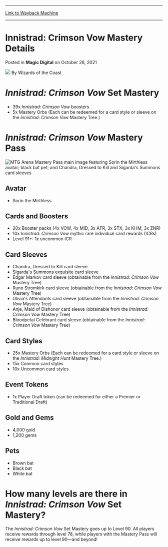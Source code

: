 
---
[Link to Wayback Machine](https://web.archive.org/web/20211028162741/https://magic.wizards.com/en/articles/archive/magic-digital/innistrad-crimson-vow-mastery-details-2021-10-28)

[_metadata_:author]:- "Wizards of the Coast"
[_metadata_:description]:- "Unwrap the delight of these Set Mastery and the Mastery Pass perks for Innistrad: Crimson Vow."
[_metadata_:generator]:- "Drupal 7 (http://drupal.org)"
[_metadata_:node]:- "1562215"
[_metadata_:publish_date]:- "2021-10-28"
[_metadata_:source]:- "div-main-content"
[_metadata_:title]:- "Innistrad: Crimson Vow Mastery Details"
[_metadata_:wayback_capture_timestamp]:- "2021-10-28 16:27:41"
[_metadata_:wayback_raw_url]:- "https://web.archive.org/web/20211028162741id_/https://magic.wizards.com/en/articles/archive/magic-digital/innistrad-crimson-vow-mastery-details-2021-10-28"
[_metadata_:wayback_url]:- "https://magic.wizards.com/en/articles/archive/magic-digital/innistrad-crimson-vow-mastery-details-2021-10-28"
---


Innistrad: Crimson Vow Mastery Details
======================================



 Posted in **Magic Digital**
 on October 28, 2021 






![](https://media.magic.wizards.com/styles/auth_small/public/images/person/wizards_author.jpg)
By Wizards of the Coast











*Innistrad: Crimson Vow* Set Mastery
====================================


* 39x *Innistrad: Crimson Vow* boosters
* 5x Mastery Orbs (Each can be redeemed for a card style or sleeve on the *Innistrad: Crimson Vow* Mastery Tree.)

*Innistrad: Crimson Vow* Mastery Pass
=====================================


![MTG Arena Mastery Pass main image featuring Sorin the Mirthless avatar; black bat pet; and Chandra, Dressed to Kill and Sigarda's Summons card sleeves](https://media.wizards.com/2021/images/daily/9lJy32s1Qxbr_850.jpg)


Avatar
------


* Sorin the Mirthless

Cards and Boosters
------------------


* 20x Booster packs (4x VOW, 4x MID, 3x AFR, 3x STX, 3x KHM, 3x ZNR)
* 10x *Innistrad: Crimson Vow* mythic rare individual card rewards (ICRs)
* Level 91+: 1x uncommon ICR

Card Sleeves
------------


* Chandra, Dressed to Kill card sleeve
* Sigarda's Summons exquisite card sleeve
* Edgar Markov card sleeve (obtainable from the *Innistrad: Crimson Vow* Mastery Tree)
* Runo Stromkirk card sleeve (obtainable from the *Innistrad: Crimson Vow* Mastery Tree)
* Olivia's Attendants card sleeve (obtainable from the *Innistrad: Crimson Vow* Mastery Tree)
* Anje, Maid of Dishonor card sleeve (obtainable from the *Innistrad: Crimson Vow* Mastery Tree)
* Bloodpetal Celebrant card sleeve (obtainable from the *Innistrad: Crimson Vow* Mastery Tree)

Card Styles
-----------


* 25x Mastery Orbs (Each can be redeemed for a card style or sleeve on the *Innistrad: Midnight Hunt* Mastery Tree.)
* 15x Common card styles
* 10x Uncommon card styles

Event Tokens
------------


* 1x Player Draft token (can be redeemed for either a Premier or Traditional Draft)

Gold and Gems
-------------


* 4,000 gold
* 1,200 gems

Pets
----


* Brown bat
* Black bat
* White bat

How many levels are there in *Innistrad: Crimson Vow* Set Mastery?
==================================================================


The *Innistrad: Crimson Vow* Set Mastery goes up to Level 90. All players receive rewards through level 78, while players with the Mastery Pass will receive rewards up to level 90—and beyond!








